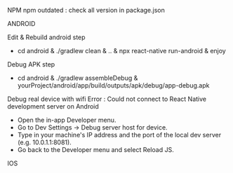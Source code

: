 NPM
  npm outdated  : check all version in package.json

ANDROID

Edit & Rebuild android
step
 - cd android & ./gradlew clean & .. & npx react-native run-android & enjoy

Debug APK
step
 - cd android & ./gradlew assembleDebug & yourProject/android/app/build/outputs/apk/debug/app-debug.apk

Debug real device with wifi
Error : Could not connect to React Native development server on Android
- Open the in-app Developer menu.
- Go to Dev Settings → Debug server host for device.
- Type in your machine's IP address and the port of the local dev server (e.g. 10.0.1.1:8081).
- Go back to the Developer menu and select Reload JS.


IOS